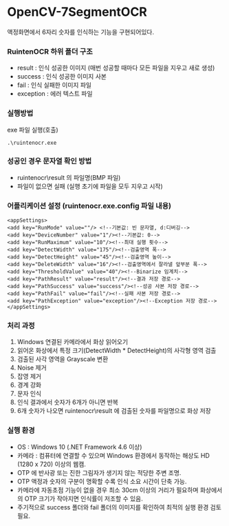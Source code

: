 # OpenCV-7SegmentOCR

액정화면에서 6자리 숫자를 인식하는 기능을 구현되어있다.


### RuintenOCR 하위 폴더 구조

* result : 인식 성공한 이미지 (매번 성공할 때마다 모든 파일을 지우고 새로 생성)
* success : 인식 성공한 이미지 사본
* fail : 인식 실패한 이미지 파일
* exception : 에러 텍스트 파일

### 실행방법

exe 파일 실행(호출)

    .\ruintenocr.exe

### 성공인 경우 문자열 확인 방법

* ruintenocr\result 의 파일명(BMP 파일)
* 파일이 없으면 실패 (실행 초기에 파일을 모두 지우고 시작)

### 어플리케이션 설정 (ruintenocr.exe.config 파일 내용)

    <appSettings>
    <add key="RunMode" value=""/> <!--기본값: 빈 문자열, d:디버깅-->
    <add key="DeviceNumber" value="1"/><!--기본값: 0-->
    <add key="RunMaximum" value="10"/><!--최대 실행 횟수-->
    <add key="DetectWidth" value="175"/><!--검출영역 폭-->
    <add key="DetectHeight" value="45"/><!--검출영역 높이-->
    <add key="DeleteWidth" value="16"/><!--검출영역에서 잘라낼 앞부분 폭-->
    <add key="ThresholdValue" value="40"/><!--Binarize 임계치-->
    <add key="PathResult" value="result"/><!--결과 저장 경로-->
    <add key="PathSuccess" value="success"/><!--성공 사본 저장 경로-->
    <add key="PathFail" value="fail"/><!--실패 사본 저장 경로-->
    <add key="PathException" value="exception"/><!--Exception 저장 경로-->
    </appSettings> 

  
### 처리 과정

1. Windows 연결된 카메라에서 화상 읽어오기
2. 읽어온 화상에서 특정 크기(DetectWidth * DetectHeight)의 사각형 영역 검출
3. 검출된 사각 영역을 Grayscale 변환
4. Noise 제거
5. 잡영 제거
6. 경계 강화
7. 문자 인식
8. 인식 결과에서 숫자가 6개가 아니면 반복
9. 6개 숫자가 나오면 ruintenocr\result 에 검출된 숫자를 파일명으로 화상 저장


### 실행 환경

* OS : Windows 10 (.NET Framework 4.6 이상)
* 카메라 : 컴퓨터에 연결할 수 있으며 Windows 환경에서 동작하는 해상도 HD (1280 x 720) 이상의 웹캠.
* OTP 에 반사광 또는 진한 그림자가 생기지 않는 적당한 주변 조명.
* OTP 액정과 숫자의 구분이 명확할 수록 인식 소요 시간이 단축 가능.
* 카메라에 자동초점 기능이 없을 경우 최소 30cm 이상의 거리가 필요하며 화상에서의 OTP 크기가 작아지면 인식률이 저조할 수 있음.
* 주기적으로 success 폴더와 fail 폴더의 이미지를 확인하여 최적의 실행 환경 검토 필요.
